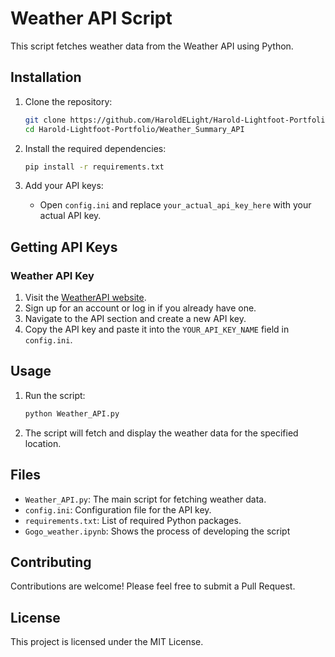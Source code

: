 # Weather API Script

This script fetches weather data from the Weather API using Python.

## Installation

1. Clone the repository:
    ```bash
    git clone https://github.com/HaroldELight/Harold-Lightfoot-Portfolio.git
    cd Harold-Lightfoot-Portfolio/Weather_Summary_API
    ```

2. Install the required dependencies:
    ```bash
    pip install -r requirements.txt
    ```

3. Add your API keys:
    - Open `config.ini` and replace `your_actual_api_key_here` with your actual API key.

## Getting API Keys

### Weather API Key

1. Visit the [WeatherAPI website](https://www.weatherapi.com/).
2. Sign up for an account or log in if you already have one.
3. Navigate to the API section and create a new API key.
4. Copy the API key and paste it into the `YOUR_API_KEY_NAME` field in `config.ini`.

## Usage

1. Run the script:
    ```bash
    python Weather_API.py
    ```

2. The script will fetch and display the weather data for the specified location.

## Files

- `Weather_API.py`: The main script for fetching weather data.
- `config.ini`: Configuration file for the API key.
- `requirements.txt`: List of required Python packages.
- `Gogo_weather.ipynb`: Shows the process of developing the script

## Contributing

Contributions are welcome! Please feel free to submit a Pull Request.

## License

This project is licensed under the MIT License.
